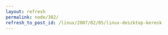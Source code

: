 ```yaml
---
layout: refresh
permalink: node/302/
refresh_to_post_id: /linux/2007/02/05/linux-deszktop-keresk
---
```

